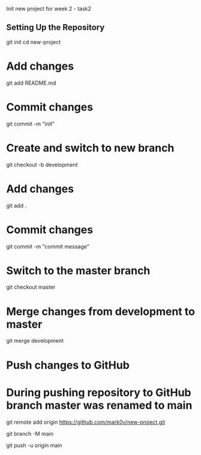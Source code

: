 Init new project for week 2 - task2
## Setting Up the Repository
git init
cd new-project
# Add changes
git add README.md
# Commit changes
git commit -m "init"

# Create and switch to new branch
git checkout -b development

# Add changes
git add .
# Commit changes
git commit -m "commit message"

# Switch to the master branch
git checkout master
# Merge changes from development to master
git merge development
# Push changes to GitHub

# During pushing repository to GitHub branch master was renamed to main
git remote add origin https://github.com/mark0v/new-project.git

git branch -M main

git push -u origin main
